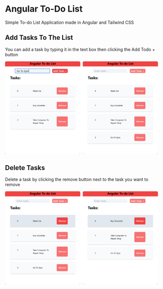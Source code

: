 # Angular To-Do List

Simple To-do List Application made in Angular and Tailwind CSS

## Add Tasks To The List

You can add a task by typing it in the text box then clicking the Add Todo + button

![Screenshot](assets/ss1.png)

## Delete Tasks

Delete a task by clicking the remove button next to the task you want to remove

![Screenshot](assets/ss2.png)

